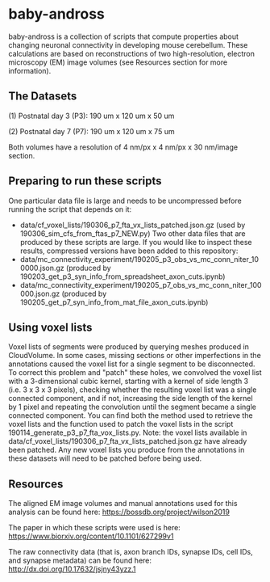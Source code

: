 # baby-andross

baby-andross is a collection of scripts that compute properties about changing neuronal connectivity in developing mouse cerebellum. These calculations are based on reconstructions of two high-resolution, electron microscopy (EM) image volumes (see Resources section for more information).

## The Datasets
(1) Postnatal day 3 (P3): 190 um x 120 um x 50 um

(2) Postnatal day 7 (P7): 190 um x 120 um x 75 um

Both volumes have a resolution of 4 nm/px x 4 nm/px x 30 nm/image section.

## Preparing to run these scripts
One particular data file is large and needs to be uncompressed before running the script that depends on it:
- data/cf_voxel_lists/190306_p7_fta_vx_lists_patched.json.gz (used by 190306_sim_cfs_from_ftas_p7_NEW.py)
Two other data files that are produced by these scripts are large. If you would like to inspect these results, compressed versions have been added to this repository:
- data/mc_connectivity_experiment/190205_p3_obs_vs_mc_conn_niter_100000.json.gz (produced by 190203_get_p3_syn_info_from_spreadsheet_axon_cuts.ipynb)
- data/mc_connectivity_experiment/190205_p7_obs_vs_mc_conn_niter_100000.json.gz (produced by 190205_get_p7_syn_info_from_mat_file_axon_cuts.ipynb)

## Using voxel lists
Voxel lists of segments were produced by querying meshes produced in CloudVolume. In some cases, missing sections or other imperfections in the annotations caused the voxel list for a single segment to be disconnected. To correct this problem and "patch" these holes, we convolved the voxel list with a 3-dimensional cubic kernel, starting with a kernel of side length 3 (i.e. 3 x 3 x 3 pixels), checking whether the resulting voxel list was a single connected component, and if not, increasing the side length of the kernel by 1 pixel and repeating the convolution until the segment became a single connected component. You can find both the method used to retrieve the voxel lists and the function used to patch the voxel lists in the script 190114_generate_p3_p7_fta_vox_lists.py. Note: the voxel lists available in data/cf_voxel_lists/190306_p7_fta_vx_lists_patched.json.gz have already been patched. Any new voxel lists you produce from the annotations in these datasets will need to be patched before being used.

## Resources
The aligned EM image volumes and manual annotations used for this analysis can be found here:
https://bossdb.org/project/wilson2019

The paper in which these scripts were used is here:
https://www.biorxiv.org/content/10.1101/627299v1

The raw connectivity data (that is, axon branch IDs, synapse IDs, cell IDs, and synapse metadata) can be found here:
http://dx.doi.org/10.17632/jsjny43yzz.1

